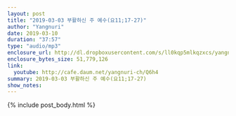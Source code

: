 ```yaml
---
layout: post
title: "2019-03-03 부활하신 주 예수(요11;17-27)"
author: "Yangnuri"
date: 2019-03-10
duration: "37:57"
type: "audio/mp3"
enclosure_url: http://dl.dropboxusercontent.com/s/ll0kqp5mlkqzxcs/yangnurichurch190303.mp3
enclosure_bytes_size: 51,779,126
link:
  youtube: http://cafe.daum.net/yangnuri-ch/Q6h4
summary: 2019-03-03 부활하신 주 예수(요11;17-27)
show_notes:
---
```


{% include post_body.html %}
